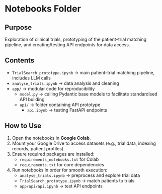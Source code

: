 # Notebooks Folder

## Purpose
Exploration of clinical trials, prototyping of the patient–trial matching pipeline, and creating/testing API endpoints for data access.

## Contents
- `TrialSearch_prototype.ipynb` → main patient–trial matching pipeline, includes LLM calls
- `analyse_trials.ipynb` → data analysis and cleaning
- `app/` → modular code for reproducibility
  - `model.py` → calling Pydantic base models to facilitate standardised API building
  - `api/` → folder containing API prototype
    - `api.ipynb` → testing FastAPI endpoints

## How to Use
1. Open the notebooks in **Google Colab**.
2. Mount your Google Drive to access datasets (e.g., trial data, indexing records, patient profiles).
3. Ensure required packages are installed:
   - `requirements_notebooks.txt` for Colab
   - `requirements.txt` for core dependencies
4. Run notebooks in order for smooth execution:
   - `analyse_trials.ipynb` → preprocess and explore trial data
   - `TrialSearch_prototype.ipynb` → match patients to trials
   - `app/api/api.ipynb` → test API endpoints
